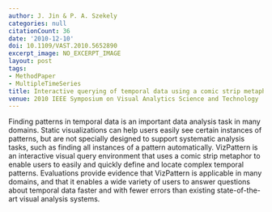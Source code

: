 ```yaml
---
author: J. Jin & P. A. Szekely
categories: null
citationCount: 36
date: '2010-12-10'
doi: 10.1109/VAST.2010.5652890
excerpt_image: NO_EXCERPT_IMAGE
layout: post
tags:
- MethodPaper
- MultipleTimeSeries
title: Interactive querying of temporal data using a comic strip metaphor
venue: 2010 IEEE Symposium on Visual Analytics Science and Technology
---
```

Finding patterns in temporal data is an important data analysis task in many domains. Static visualizations can help users easily see certain instances of patterns, but are not specially designed to support systematic analysis tasks, such as finding all instances of a pattern automatically. VizPattern is an interactive visual query environment that uses a comic strip metaphor to enable users to easily and quickly define and locate complex temporal patterns. Evaluations provide evidence that VizPattern is applicable in many domains, and that it enables a wide variety of users to answer questions about temporal data faster and with fewer errors than existing state-of-the-art visual analysis systems.
